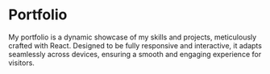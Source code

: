 # Portfolio

My portfolio is a dynamic showcase of my skills and projects, meticulously crafted with React. Designed to be fully responsive and interactive, it adapts seamlessly across devices, ensuring a smooth and engaging experience for visitors.

